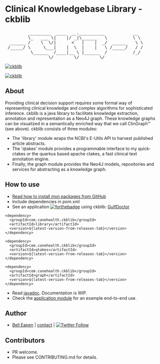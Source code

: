 # Clinical Knowledgebase Library  - ckblib
<pre>
         _________  ____  __.__________           __
         \_   ___ \|    |/ _|\______   \          \ \
  ______ /    \  \/|      <   |    |  _/  ______   \ \
 /_____/ \     \___|    |  \  |    |   \ /_____/   / /
          \______  /____|__ \ |______  /          /_/
                 \/        \/        \/
</pre>
[![ckblib](https://forthebadge.com/images/badges/made-with-java.svg)](https://dermatologist.co.in)

[![ckblib](https://github.com/dermatologist/ckblib/blob/develop/notes/dermml.jpg)](https://gulfdoctor.net)

## About

Providing clinical decision support requires some formal way of representing clinical knowledge and complex algorithms for sophisticated inference. ckblib is a java library to facilitate knowledge extraction, annotation and representation as a Neo4J graph. These knowledge graphs can be visualized in a semantically enriched way that we call ClinGraph™ (see above). ckblib consists of three modules:

* The 'library' module wraps the NCBI's E-Utils API to harvest published article abstracts.
* The 'qtakes' module provides a programmable interface to my quick-ctakes or the quarkus based apache ctakes, a fast clinical text annotation engine.
* Finally, the graph module provides the Neo4J models, repositories and services for abstracting as a knowledge graph.

## How to use

* [Read how to install mvn packages from GitHub](https://docs.github.com/en/packages/guides/configuring-apache-maven-for-use-with-github-packages#installing-a-package)
* Include dependencies in pom.xml
* See an application [![forthebadge](https://forthebadge.com/images/badges/built-with-love.svg)](https://gulfdoctor.net) using ckblib: [GulfDoctor](https://gulfdoctor.net)

```
<dependency>
  <groupId>com.canehealth.ckblib</groupId>
  <artifactId>library</artifactId>
  <version>${latest-version-from-releases-tab}</version>
</dependency>

<dependency>
  <groupId>com.canehealth.ckblib</groupId>
  <artifactId>qtakes</artifactId>
  <version>${latest-version-from-releases-tab}</version>
</dependency>

<dependency>
  <groupId>com.canehealth.ckblib</groupId>
  <artifactId>graph</artifactId>
  <version>${latest-version-from-releases-tab}</version>
</dependency>
```
* Read [javadoc](https://dermatologist.github.io/ckblib/index.html). Documentation is WIP.
* Check the [application module](https://github.com/dermatologist/ckblib/blob/develop/application/src/main/java/com/canehealth/ckblib/application/DemoApplication.java) for an example end-to-end use.

## Author

* [Bell Eapen](https://nuchange.ca) | [contact](https://nuchange.ca/contact) | [![Twitter Follow](https://img.shields.io/twitter/follow/beapen?style=social)](https://twitter.com/beapen)

## Contributors
* PR welcome.
* Please see CONTRIBUTING.md for details.
